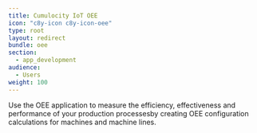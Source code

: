 ```yaml
---
title: Cumulocity IoT OEE
icon: "c8y-icon c8y-icon-oee"
type: root
layout: redirect
bundle: oee
section:
  - app_development
audience:
  - Users
weight: 100
---
```


Use the OEE application to measure the efficiency, effectiveness and performance of your production processesby creating OEE configuration calculations for machines and machine lines.
